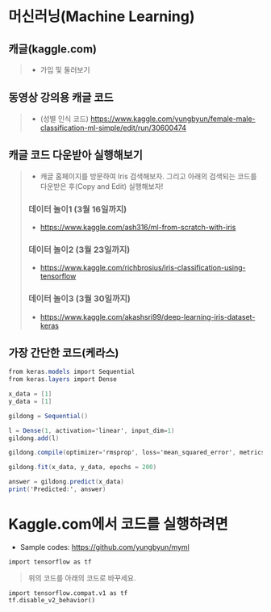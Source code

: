 # 머신러닝(Machine Learning)

## 캐글(kaggle.com)
> * 가입 및 둘러보기 
 
## 동영상 강의용 캐글 코드
> * (성별 인식 코드) https://www.kaggle.com/yungbyun/female-male-classification-ml-simple/edit/run/30600474

## 캐글 코드 다운받아 실행해보기
> * 캐글 홈페이지를 방문하여 Iris 검색해보자. 그리고 아래의 검색되는 코드를 다운받은 후(Copy and Edit) 실행해보자!
> ### 데이터 놀이1 (3월 16일까지)
> * https://www.kaggle.com/ash316/ml-from-scratch-with-iris 
> ### 데이터 놀이2 (3월 23일까지)
> * https://www.kaggle.com/richbrosius/iris-classification-using-tensorflow
> ### 데이터 놀이3 (3월 30일까지)
> * https://www.kaggle.com/akashsri99/deep-learning-iris-dataset-keras

## 가장 간단한 코드(케라스)
```csharp
from keras.models import Sequential
from keras.layers import Dense

x_data = [1]
y_data = [1]

gildong = Sequential()

l = Dense(1, activation='linear', input_dim=1)
gildong.add(l)

gildong.compile(optimizer='rmsprop', loss='mean_squared_error', metrics=['accuracy'])

gildong.fit(x_data, y_data, epochs = 200)

answer = gildong.predict(x_data)
print('Predicted:', answer)
```
# Kaggle.com에서 코드를 실행하려면

* Sample codes: https://github.com/yungbyun/myml

```
import tensorflow as tf
```

> 위의 코드를 아래의 코드로 바꾸세요.

```
import tensorflow.compat.v1 as tf
tf.disable_v2_behavior()
```

